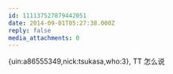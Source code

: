 ```yaml
---
id: 111137527879442051
date: 2014-09-01T05:27:38.000Z
reply: false
media_attachments: 0
---
```


{uin:a86555349,nick:tsukasa,who:3}, TT 怎么说 

